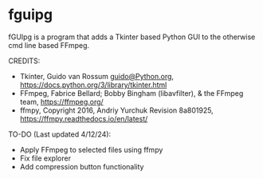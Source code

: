 # fguipg
fGUIpg is a program that adds a Tkinter based Python GUI to the otherwise cmd line based FFmpeg.

CREDITS: 
- Tkinter, Guido van Rossum <guido@Python.org>, https://docs.python.org/3/library/tkinter.html
- FFmpeg, Fabrice Bellard; Bobby Bingham (libavfilter), & the FFmpeg team, https://ffmpeg.org/
- ffmpy, Copyright 2016, Andriy Yurchuk Revision 8a801925, https://ffmpy.readthedocs.io/en/latest/

TO-DO (Last updated 4/12/24):
- Apply FFmpeg to selected files using ffmpy
- Fix file explorer
- Add compression button functionality
